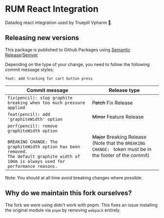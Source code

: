 # RUM React Integration

Datadog react integration used by Truepill Vpharm 🚀.

## Releasing new versions

This package is published to Github Packages using [Semantic Release](https://github.com/semantic-release/semantic-release)/[Semver](https://semver.org/)

Depending on the type of your change, you need to follow the following commit message styles:
  
`feat: add tracking for cart button press`

| Commit message                                                                                                                                                                                   | Release type                                                                                                    |
| ------------------------------------------------------------------------------------------------------------------------------------------------------------------------------------------------ | --------------------------------------------------------------------------------------------------------------- |
| `fix(pencil): stop graphite breaking when too much pressure applied`                                                                                                                             | ~~Patch~~ Fix Release                                                                                           |
| `feat(pencil): add 'graphiteWidth' option`                                                                                                                                                       | ~~Minor~~ Feature Release                                                                                       |
| `perf(pencil): remove graphiteWidth option`<br><br>`BREAKING CHANGE: The graphiteWidth option has been removed.`<br>`The default graphite width of 10mm is always used for performance reasons.` | ~~Major~~ Breaking Release <br /> (Note that the `BREAKING CHANGE: ` token must be in the footer of the commit) |

Note: You should at all time avoid breaking changes where possible.

## Why do we maintain this fork ourselves?

The fork we were using didn't work with pnpm. This fixes an issue installing the original module via `pnpm` by removing `webpack` entirely.
